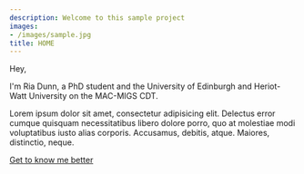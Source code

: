 ```yaml
---
description: Welcome to this sample project
images:
- /images/sample.jpg
title: HOME
---
```


Hey,

I'm Ria Dunn, a PhD student and the University of Edinburgh and Heriot-Watt University on the MAC-MIGS CDT.

Lorem ipsum dolor sit amet, consectetur adipisicing elit. Delectus error cumque quisquam necessitatibus libero dolore porro, quo at molestiae modi voluptatibus iusto alias corporis. Accusamus, debitis, atque. Maiores, distinctio, neque.

[Get to know me better](/about "Get to know me better")
